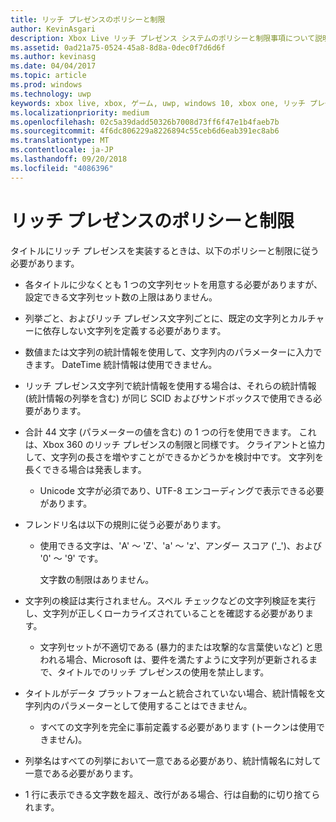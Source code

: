 ```yaml
---
title: リッチ プレゼンスのポリシーと制限
author: KevinAsgari
description: Xbox Live リッチ プレゼンス システムのポリシーと制限事項について説明します。
ms.assetid: 0ad21a75-0524-45a8-8d8a-0dec0f7d6d6f
ms.author: kevinasg
ms.date: 04/04/2017
ms.topic: article
ms.prod: windows
ms.technology: uwp
keywords: xbox live, xbox, ゲーム, uwp, windows 10, xbox one, リッチ プレゼンス, ポリシー
ms.localizationpriority: medium
ms.openlocfilehash: 02c5a39dadd50326b7008d73ff6f47e1b4faeb7b
ms.sourcegitcommit: 4f6dc806229a8226894c55ceb6d6eab391ec8ab6
ms.translationtype: MT
ms.contentlocale: ja-JP
ms.lasthandoff: 09/20/2018
ms.locfileid: "4086396"
---
```

# <a name="rich-presence-policies-and-limitations"></a>リッチ プレゼンスのポリシーと制限

タイトルにリッチ プレゼンスを実装するときは、以下のポリシーと制限に従う必要があります。

-   各タイトルに少なくとも 1 つの文字列セットを用意する必要がありますが、設定できる文字列セット数の上限はありません。
-   列挙ごと、およびリッチ プレゼンス文字列ごとに、既定の文字列とカルチャーに依存しない文字列を定義する必要があります。
-   数値または文字列の統計情報を使用して、文字列内のパラメーターに入力できます。 DateTime 統計情報は使用できません。
-   リッチ プレゼンス文字列で統計情報を使用する場合は、それらの統計情報 (統計情報の列挙を含む) が同じ SCID およびサンドボックスで使用できる必要があります。
-   合計 44 文字 (パラメーターの値を含む) の 1 つの行を使用できます。 これは、Xbox 360 のリッチ プレゼンスの制限と同様です。 クライアントと協力して、文字列の長さを増やすことができるかどうかを検討中です。 文字列を長くできる場合は発表します。
    -   Unicode 文字が必須であり、UTF-8 エンコーディングで表示できる必要があります。
-   フレンドリ名は以下の規則に従う必要があります。
    -   使用できる文字は、'A' ～ 'Z'、'a' ～ 'z'、アンダー スコア ('\_')、および '0' ～ '9' です。

        文字数の制限はありません。

-   文字列の検証は実行されません。スペル チェックなどの文字列検証を実行し、文字列が正しくローカライズされていることを確認する必要があります。
    -   文字列セットが不適切である (暴力的または攻撃的な言葉使いなど) と思われる場合、Microsoft は、要件を満たすように文字列が更新されるまで、タイトルでのリッチ プレゼンスの使用を禁止します。
-   タイトルがデータ プラットフォームと統合されていない場合、統計情報を文字列内のパラメーターとして使用することはできません。
    -   すべての文字列を完全に事前定義する必要があります (トークンは使用できません)。
-   列挙名はすべての列挙において一意である必要があり、統計情報名に対して一意である必要があります。
-   1 行に表示できる文字数を超え、改行がある場合、行は自動的に切り捨てられます。
